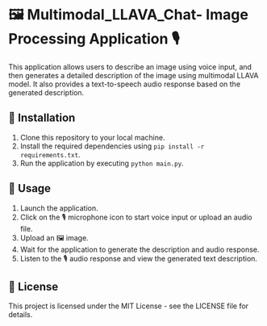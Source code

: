 # 🖼️ Multimodal_LLAVA_Chat- Image Processing Application 🎙️

This application allows users to describe an image using voice input, and then generates a detailed description of the image using multimodal LLAVA model. It also provides a text-to-speech audio response based on the generated description.

## 🚀 Installation

1. Clone this repository to your local machine.
2. Install the required dependencies using `pip install -r requirements.txt`.
3. Run the application by executing `python main.py`.

## 📝 Usage

1. Launch the application.
2. Click on the 🎙️ microphone icon to start voice input or upload an audio file.
3. Upload an 🖼️ image.
4. Wait for the application to generate the description and audio response.
5. Listen to the 🎙️ audio response and view the generated text description.

## 📄 License

This project is licensed under the MIT License - see the LICENSE file for details.
